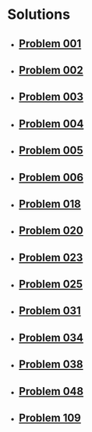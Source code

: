 # Solutions

- ## [Problem 001](problem-001/README.md)

- ## [Problem 002](problem-002/README.md)

- ## [Problem 003](problem-003/README.md)

- ## [Problem 004](problem-004/README.md)

- ## [Problem 005](problem-005/README.md)

- ## [Problem 006](problem-006/README.md)

- ## [Problem 018](problem-018/README.md)

- ## [Problem 020](problem-020/README.md)

- ## [Problem 023](problem-023/README.md)

- ## [Problem 025](problem-025/README.md)

- ## [Problem 031](problem-031/README.md)

- ## [Problem 034](problem-034/README.md)

- ## [Problem 038](problem-038/README.md)

- ## [Problem 048](problem-048/README.md)

- ## [Problem 109](problem-109/README.md)
